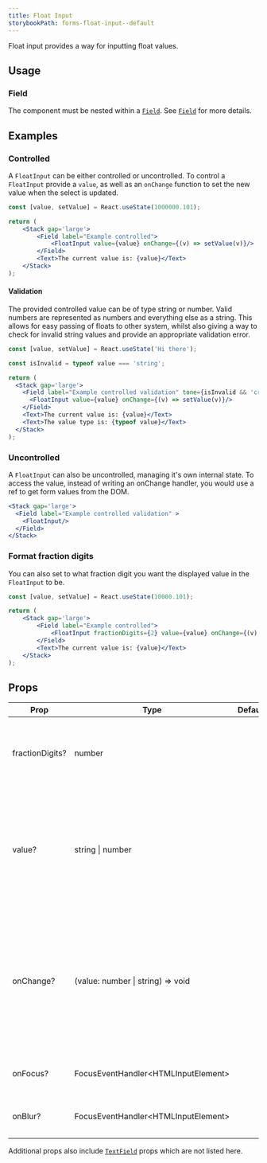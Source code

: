 ```yaml
---
title: Float Input
storybookPath: forms-float-input--default
---
```


Float input provides a way for inputting float values. 

## Usage

### Field

The component must be nested within a [`Field`](/package/field). See [`Field`](/package/field) for more
details.

## Examples

### Controlled

A `FloatInput` can be either controlled or uncontrolled. To control a `FloatInput` provide a `value`, as well as an `onChange` function to set the new value when the select is updated.

```jsx live
const [value, setValue] = React.useState(1000000.101);

return (
    <Stack gap='large'>
        <Field label="Example controlled">
            <FloatInput value={value} onChange={(v) => setValue(v)}/>
        </Field>
        <Text>The current value is: {value}</Text>
    </Stack>
);
```

#### Validation

The provided controlled value can be of type string or number. Valid numbers are represented as numbers and everything else as a string. This allows for easy passing of floats to other system, whilst also giving a way to check for invalid string values and provide an appropriate validation error.

```jsx live
const [value, setValue] = React.useState('Hi there');

const isInvalid = typeof value === 'string';

return (
  <Stack gap='large'>
    <Field label="Example controlled validation" tone={isInvalid && 'critical'} message={isInvalid && 'Please provide a valid float input'} >
      <FloatInput value={value} onChange={(v) => setValue(v)}/>
    </Field>
    <Text>The current value is: {value}</Text>
    <Text>The value type is: {typeof value}</Text>
  </Stack>
);
```

### Uncontrolled

A `FloatInput` can also be uncontrolled, managing it's own internal state. To access the value, instead of writing an onChange handler, you would use a ref to get form values from the DOM.

```jsx live
<Stack gap='large'>
  <Field label="Example controlled validation" >
    <FloatInput/>
  </Field>
</Stack>
```

### Format fraction digits

You can also set to what fraction digit you want the displayed value in the `FloatInput` to be.

```jsx live
const [value, setValue] = React.useState(10000.101);

return (
    <Stack gap='large'>
        <Field label="Example controlled">
            <FloatInput fractionDigits={2} value={value} onChange={(v) => setValue(v)}/>
        </Field>
        <Text>The current value is: {value}</Text>
    </Stack>
);
```

## Props

| Prop             | Type                                     | Default   | Description     |
|-|-|-|-|
|fractionDigits?| number | | Specifies to what fraction digit to be displayed in the component.|
|value?| string \| number | | Value to be set in the component if using in a controlled flow. The `onChange` handler must also be set for this prop to be valid.|
|onChange?|(value: number \| string) => void||The handler that is fired for value changes inside the component as part of a controlled flow. The `value` prop must also be set for this prop to be valid.|
|onFocus?| FocusEventHandler<HTMLInputElement\> | | Handler when input element is focused on.|
|onBlur?|FocusEventHandler<HTMLInputElement\>| | Handler when input element is blurred.|

Additional props also include [`TextField`](/package/text-field) props which are not listed here.